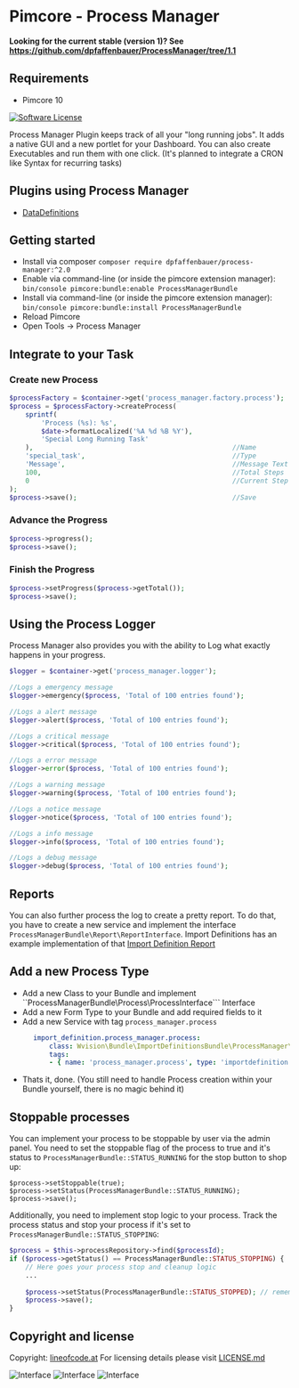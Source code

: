 # Pimcore - Process Manager

**Looking for the current stable (version 1)? See https://github.com/dpfaffenbauer/ProcessManager/tree/1.1**

## Requirements
 - Pimcore 10

[![Software License](https://img.shields.io/badge/license-GPLv3-brightgreen.svg?style=flat)](LICENSE.md)

Process Manager Plugin keeps track of all your "long running jobs". It adds a native GUI and a new portlet for your Dashboard. You can also create Executables and run them with one click. (It's planned to integrate a CRON like Syntax for recurring tasks)

## Plugins using Process Manager

 - [DataDefinitions](https://github.com/w-vision/DataDefinitions)

## Getting started
 * Install via composer ```composer require dpfaffenbauer/process-manager:^2.0```
 * Enable via command-line (or inside the pimcore extension manager): ```bin/console pimcore:bundle:enable ProcessManagerBundle```
 * Install via command-line (or inside the pimcore extension manager): ```bin/console pimcore:bundle:install ProcessManagerBundle```
 * Reload Pimcore
 * Open Tools -> Process Manager

## Integrate to your Task

### Create new Process

```php
$processFactory = $container->get('process_manager.factory.process');
$process = $processFactory->createProcess(
    sprintf(
        'Process (%s): %s',
        $date->formatLocalized('%A %d %B %Y'),
        'Special Long Running Task'
    ),                                                  //Name
    'special_task',                                     //Type
    'Message',                                          //Message Text
    100,                                                //Total Steps
    0                                                   //Current Step
);
$process->save();                                       //Save
```

### Advance the Progress

```php
$process->progress();
$process->save();
```

### Finish the Progress

```php
$process->setProgress($process->getTotal());
$process->save();
```

## Using the Process Logger
Process Manager also provides you with the ability to Log what exactly happens in your progress.

```php
$logger = $container->get('process_manager.logger');

//Logs a emergency message
$logger->emergency($process, 'Total of 100 entries found');

//Logs a alert message
$logger->alert($process, 'Total of 100 entries found');

//Logs a critical message
$logger->critical($process, 'Total of 100 entries found');

//Logs a error message
$logger->error($process, 'Total of 100 entries found');

//Logs a warning message
$logger->warning($process, 'Total of 100 entries found');

//Logs a notice message
$logger->notice($process, 'Total of 100 entries found');

//Logs a info message
$logger->info($process, 'Total of 100 entries found');

//Logs a debug message
$logger->debug($process, 'Total of 100 entries found');
```

## Reports
You can also further process the log to create a pretty report. To do that, you have to create
a new service and implement the interface `ProcessManagerBundle\Report\ReportInterface`.
Import Definitions has an example implementation of that [Import Definition Report](https://github.com/w-vision/ImportDefinitions/blob/master/src/ImportDefinitionsBundle/ProcessManager/ImportDefinitionsReport.php)



## Add a new Process Type
 * Add a new Class to your Bundle and implement ``ProcessManagerBundle\Process\ProcessInterface``` Interface
 * Add a new Form Type to your Bundle and add required fields to it
 * Add a new Service with tag ```process_manager.process```
  ```yml
        import_definition.process_manager.process:
            class: Wvision\Bundle\ImportDefinitionsBundle\ProcessManager\ImportDefinitionProcess
            tags:
            - { name: 'process_manager.process', type: 'importdefinition', form-type: 'Wvision\Bundle\ImportDefinitionsBundle\Form\Type\ProcessManager\ImportDefinitionsType' }
  ```
 * Thats it, done. (You still need to handle Process creation within your Bundle yourself, there is no magic behind it)

## Stoppable processes
You can implement your process to be stoppable by user via the admin panel.
You need to set the stoppable flag of the process to true and it's status to `ProcessManagerBundle::STATUS_RUNNING`
for the stop button to shop up:

```
$process->setStoppable(true);
$process->setStatus(ProcessManagerBundle::STATUS_RUNNING);
$process->save();
```

Additionally, you need to implement stop logic to your process. Track the process status and stop your process if it's set to `ProcessManagerBundle::STATUS_STOPPING`:

```php
$process = $this->processRepository->find($processId);
if ($process->getStatus() == ProcessManagerBundle::STATUS_STOPPING) {
    // Here goes your process stop and cleanup logic
    ...
    
    $process->setStatus(ProcessManagerBundle::STATUS_STOPPED); // remember to set the status to stopped.
    $process->save();    
}
```

## Copyright and license 
Copyright: [lineofcode.at](http://www.lineofcode.at)
For licensing details please visit [LICENSE.md](LICENSE.md)

![Interface](docs/portlet.png)
![Interface](docs/executables.png)
![Interface](docs/panel.png)
